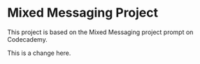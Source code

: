 # Mixed Messaging Project

This project is based on the Mixed Messaging project prompt on Codecademy.

This is a change here.